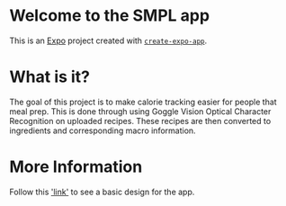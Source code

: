# Welcome to the SMPL app 

This is an [Expo](https://expo.dev) project created with [`create-expo-app`](https://www.npmjs.com/package/create-expo-app).

# What is it?
The goal of this project is to make calorie tracking easier for people that meal prep. This is done through using Goggle Vision Optical Character Recognition on uploaded recipes. These recipes are then converted to ingredients and corresponding macro information.

# More Information
Follow this ['link'](https://www.figma.com/design/ilj1sYShVveoedpgDrXg7g/Meal-Planning-App?node-id=0-1&t=UyHvFtbg6wIGCjS8-1) to see a basic design for the app.
